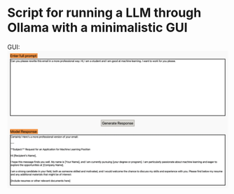 # Script for running a LLM through Ollama with a minimalistic GUI




GUI:
![LLM Gui](https://github.com/fylexx/Projects/blob/main/LocalLLM/Bildschirmfoto%202025-07-25%20um%2017.26.36.png)
